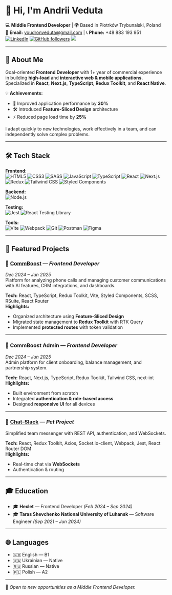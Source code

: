 # 👋 Hi, I'm Andrii Veduta

💻 **Middle Frontend Developer** | 🌍 Based in Piotrków Trybunalski, Poland  
📧 **Email:** youdronveduta@gmail.com | 📞 **Phone:** +48 883 193 951  
[![LinkedIn](https://img.shields.io/badge/LinkedIn-Profile-blue?logo=linkedin)](https://www.linkedin.com/in/andrii-veduta-750188317)  [![GitHub followers](https://img.shields.io/github/followers/Reyka141?style=social)](https://github.com/Reyka141) ![](https://komarev.com/ghpvc/?username=reyka141&color=483D8B)

---

## 🚀 About Me
Goal-oriented **Frontend Developer** with 1+ year of commercial experience in building **high-load** and **interactive web & mobile applications**.  
Specialized in **React**, **Next.js**, **TypeScript**, **Redux Toolkit**, and **React Native**.  

💡 **Achievements:**
- 🚀 Improved application performance by **30%**
- 🛠 Introduced **Feature-Sliced Design** architecture
- ⚡ Reduced page load time by **25%**

I adapt quickly to new technologies, work effectively in a team, and can independently solve complex problems.

---

## 🛠 Tech Stack

**Frontend:**  
![HTML5](https://img.shields.io/badge/HTML5-E34F26?logo=html5&logoColor=fff)
![CSS3](https://img.shields.io/badge/CSS3-1572B6?logo=css3&logoColor=fff)
![SASS](https://img.shields.io/badge/Sass-CC6699?logo=sass&logoColor=fff)
![JavaScript](https://img.shields.io/badge/JavaScript-F7DF1E?logo=javascript&logoColor=000)
![TypeScript](https://img.shields.io/badge/TypeScript-3178C6?logo=typescript&logoColor=fff)
![React](https://img.shields.io/badge/React-61DAFB?logo=react&logoColor=000)
![Next.js](https://img.shields.io/badge/Next.js-000?logo=nextdotjs&logoColor=fff)
![Redux](https://img.shields.io/badge/Redux-764ABC?logo=redux&logoColor=fff)
![Tailwind CSS](https://img.shields.io/badge/Tailwind_CSS-38B2AC?logo=tailwind-css&logoColor=fff)
![Styled Components](https://img.shields.io/badge/styled--components-DB7093?logo=styled-components&logoColor=fff)

**Backend:**  
![Node.js](https://img.shields.io/badge/Node.js-339933?logo=node.js&logoColor=fff)

**Testing:**  
![Jest](https://img.shields.io/badge/Jest-C21325?logo=jest&logoColor=fff)
![React Testing Library](https://img.shields.io/badge/RTL-E33332?logo=testing-library&logoColor=fff)

**Tools:**  
![Vite](https://img.shields.io/badge/Vite-646CFF?logo=vite&logoColor=fff)
![Webpack](https://img.shields.io/badge/Webpack-8DD6F9?logo=webpack&logoColor=000)
![Git](https://img.shields.io/badge/Git-F05032?logo=git&logoColor=fff)
![Postman](https://img.shields.io/badge/Postman-FF6C37?logo=postman&logoColor=fff)
![Figma](https://img.shields.io/badge/Figma-F24E1E?logo=figma&logoColor=fff)

---

## 📂 Featured Projects

### 🔹 [CommBoost](https://commboost.ru/) — *Frontend Developer*  
*Dec 2024 – Jun 2025*  
Platform for analyzing phone calls and managing customer communications with AI features, CRM integrations, and dashboards.  

**Tech:** React, TypeScript, Redux Toolkit, Vite, Styled Components, SCSS, RSuite, React Router  
**Highlights:**  
- Organized architecture using **Feature-Sliced Design**  
- Migrated state management to **Redux Toolkit** with RTK Query  
- Implemented **protected routes** with token validation

---

### 🔹 CommBoost Admin — *Frontend Developer*  
*Dec 2024 – Jun 2025*  
Admin platform for client onboarding, balance management, and partnership system.  

**Tech:** React, Next.js, TypeScript, Redux Toolkit, Tailwind CSS, next-int  
**Highlights:**  
- Built environment from scratch  
- Integrated **authentication & role-based access**  
- Designed **responsive UI** for all devices

---

### 🔹 [Chat-Slack](https://github.com/Reyka141/Chat-Slack) — *Pet Project*  
Simplified team messenger with REST API, authentication, and WebSockets.  

**Tech:** React, Redux Toolkit, Axios, Socket.io-client, Webpack, Jest, React Router DOM  
**Highlights:**  
- Real-time chat via **WebSockets**  
- Authentication & routing

---

## 🎓 Education
- 🎓 **Hexlet** — Frontend Developer *(Feb 2024 – Sep 2024)*  
- 🎓 **Taras Shevchenko National University of Luhansk** — Software Engineer *(Sep 2021 – Jun 2024)*  

---

## 🌐 Languages
- 🇬🇧 English — B1  
- 🇺🇦 Ukrainian — Native  
- 🇷🇺 Russian — Native  
- 🇵🇱 Polish — A2  

---

💬 *Open to new opportunities as a Middle Frontend Developer.*  
